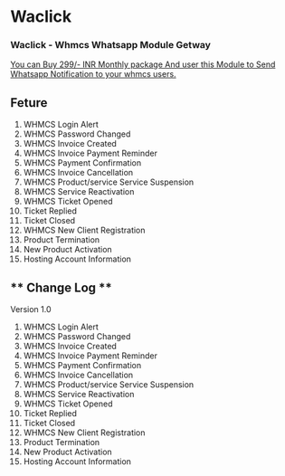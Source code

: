 # Waclick
### Waclick - Whmcs Whatsapp Module Getway

[You can Buy 299/- INR Monthly package And user this Module to Send Whatsapp Notification to your whmcs users.](https://waclick.in/ "You can Buy 299/- INR Monthly package And user this Module to Send Whatsapp Notification to your whmcs users.")

##  **Feture**

1. WHMCS Login Alert
2. WHMCS Password Changed
3. WHMCS Invoice Created
4. WHMCS Invoice Payment Reminder
5. WHMCS Payment Confirmation	
6. WHMCS Invoice Cancellation
7. WHMCS Product/service Service Suspension	
8. WHMCS Service Reactivation	
9. WHMCS Ticket Opened	
10. Ticket Replied	
11. Ticket Closed	
12. WHMCS New Client Registration	
13. Product Termination	
14. New Product Activation	
15. Hosting Account Information	

##  ** Change Log **

   Version 1.0
1. WHMCS Login Alert
2. WHMCS Password Changed
3. WHMCS Invoice Created
4. WHMCS Invoice Payment Reminder
5. WHMCS Payment Confirmation	
6. WHMCS Invoice Cancellation
7. WHMCS Product/service Service Suspension	
8. WHMCS Service Reactivation	
9. WHMCS Ticket Opened	
10. Ticket Replied	
11. Ticket Closed	
12. WHMCS New Client Registration	
13. Product Termination	
14. New Product Activation	
15. Hosting Account Information
